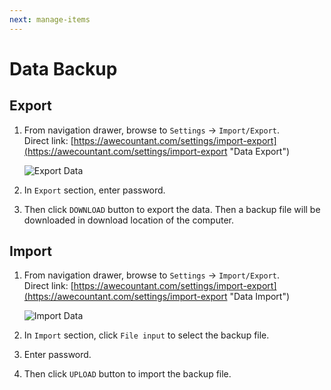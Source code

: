 ```yaml
---
next: manage-items
---
```


# Data Backup

## Export
1. From navigation drawer, browse to `Settings` → `Import/Export`.  
Direct link: [https://awecountant.com/settings/import-export](https://awecountant.com/settings/import-export "Data Export")

   ![Export Data](~@assets/img/guide/data_backup.jpg)

2. In `Export` section, enter password.

3. Then click `DOWNLOAD` button to export the data. Then a backup file will be downloaded in download location of the computer.

## Import
1. From navigation drawer, browse to `Settings` → `Import/Export`.  
Direct link: [https://awecountant.com/settings/import-export](https://awecountant.com/settings/import-export "Data Import")

   ![Import Data](~@assets/img/guide/data_backup.jpg)

2. In `Import` section, click `File input` to select the backup file.

3. Enter password.

4. Then click `UPLOAD` button to import the backup file.